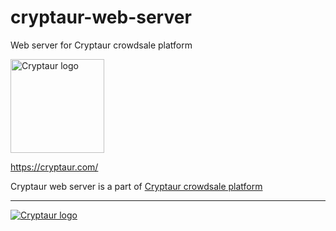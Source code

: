 # cryptaur-web-server

Web server for Cryptaur crowdsale platform

<img src="https://cryptaur.github.io/images/Cryptaur-logo.png" alt="Cryptaur logo" width="150">

https://cryptaur.com/

Cryptaur web server is a part of [Cryptaur crowdsale platform](https://github.com/Cryptaur/cryptaur-crowdsale-platform)

---

[![Cryptaur logo](https://cryptaur.github.io/images/Cryptaur-logo-2.png "Cryptaur logo")](https://cryptaur.com/)
